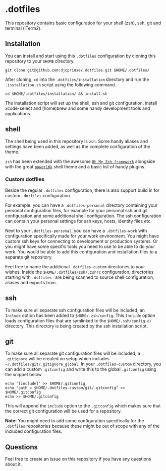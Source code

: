 # .dotfiles

This repository contains basic configuration for your shell (zsh), ssh, git and terminal (iTerm2).

## Installation

You can install and start using this `.dotfiles` configuration by cloning this repository to your `$HOME` directory.

```
git clone git@github.com:djcprinse/.dotfiles.git $HOME/.dotfiles/
```

After cloning, `cd` into the `.dotfiles/installation` directory and run the `.installation.sh` script using the
following command.

```
cd $HOME/.dotfiles/installation/ && install.sh
```

The installation script will set up the shell, ssh and git configuration, install xcode-select and (home)brew and some
handy development tools and applications.

## shell

The shell being used in this repository is `zsh`. Some handy aliases and settings have been added, as well as the
complete configuration of the theme.

`zsh` has been extended with the awesome [`Oh My Zsh framework`](https://github.com/ohmyzsh/ohmyzsh/) alongside with the
great [`power10k`](https://github.com/romkatv/powerlevel10k) shell theme and a basic list of handy plugins.

### Custom dotfiles

Beside the regular `.dotfiles` configuration, there is also support build in for custom `.dotfiles` configuration.

For example: you can have a `.dotfiles-personal` directory containing your personal configuration files, for example for
your personal ssh and git configuration and some additional shell configuration. The ssh configuration can contain your
personal settings for ssh keys, hosts, identity files etc.

Next to your `.dotfiles-personal`, you can have a `.dotfiles-work` with configuration specifically made for your work
environment. You might have custom ssh keys for connecting to development or production systems. Or you might have some
specific tools you need to use to be able to do your work. You would be able to add this configuration and installation
files to a separate git repository.

Feel free to name the additional `.dotfiles-custom` directories to your wishes. Inside the `$HOME/.dotfiles/zsh/.zshrc`
configuration, directories starting with `.dotfiles-` are being scanned to source shell configuration, aliases and
exports from.

## ssh

To make sure all separate ssh configuration files will be included, an `Include` option has been added to
`$HOME/.zsh/config`. This `Include` option loads configuration files that are symlinked to the `$HOME/.ssh/config.d/`
directory. This directory is being created by the ssh installation script.

## git

To make sure all separate git configuration files will be included, a `.gitignore` will be created on setup which
includes `~/.dotfiles/git/.gitignore_global`. In your `.dotfiles-custom` directory, you can add a custom `.gitconfig`
and write this to the global `.gitconfig` using the snippet below.

```
echo '[include]' >> $HOME/.gitconfig
echo "path = $HOME/.dotfiles-custom/git/.gitconfig" >> $HOME/.gitconfig
echo >> $HOME/.gitconfig
```

This will append the `include` option to the `.gitconfig` which makes sure that the correct git configuration will be
used for a repository.

**Note:** You might need to add some configuration specifically for the `.dotfiles` repositories because these might be
out of scope with any of the included configuration files.

## Questions

Feel free to create an issue on this repository if you have any questions about it.
